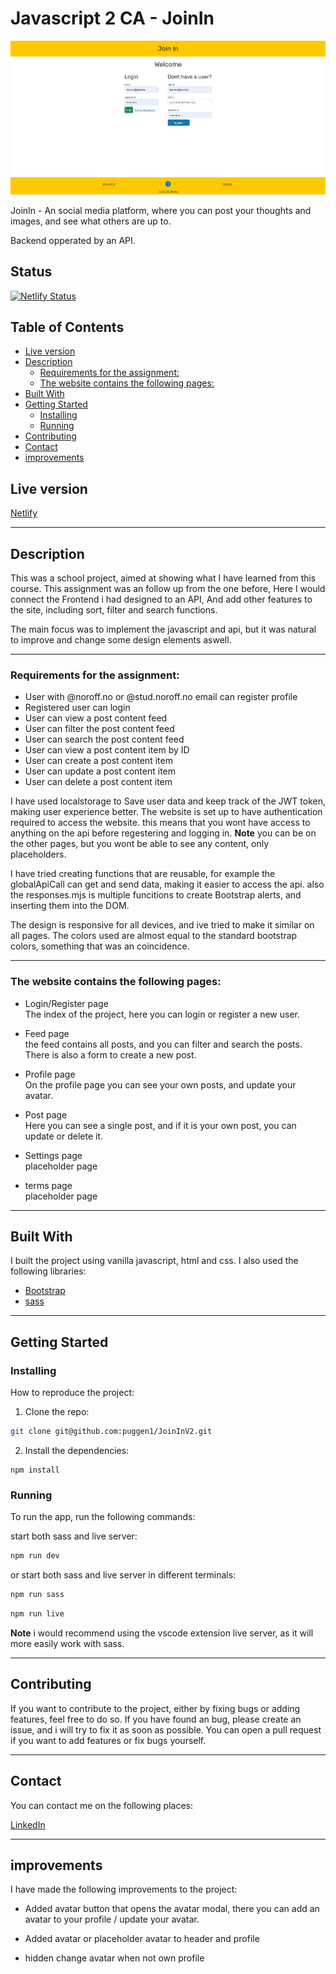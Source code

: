 # Javascript 2 CA - JoinIn

![The frontpage og joinIn](./assets/frontpage.PNG)

JoinIn - An social media platform, where you can post your thoughts and images, and see what others are up to.

Backend opperated by an API.

## Status

[![Netlify Status](https://api.netlify.com/api/v1/badges/1b74f3d1-91e4-4af5-b0b1-a8e33614781f/deploy-status)](https://app.netlify.com/sites/joininv2-feed/deploys)

## Table of Contents

- [Live version](#live-version)
- [Description](#description)
  - [Requirements for the assignment:](#here-are-the-requirements-for-the-assignment)
  - [The website contains the following pages:](#the-website-contains-the-following-pages)
- [Built With](#built-with)
- [Getting Started](#getting-started)
  - [Installing](#installing)
  - [Running](#running)
- [Contributing](#contributing)
- [Contact](#contact)
- [improvements](#improvements)

## Live version

[Netlify](https://joininv2-stablebuild.netlify.app/)

---

## Description

This was a school project, aimed at showing what I have learned from this course. This assignment was an follow up from the one before, Here I would connect the Frontend i had designed to an API, And add other features to the site, including sort, filter and search functions.

The main focus was to implement the javascript and api, but it was natural to improve and change some design elements aswell.

---

### Requirements for the assignment:

- User with @noroff.no or @stud.noroff.no email can register profile
- Registered user can login
- User can view a post content feed
- User can filter the post content feed
- User can search the post content feed
- User can view a post content item by ID
- User can create a post content item
- User can update a post content item
- User can delete a post content item

I have used localstorage to Save user data and keep track of the JWT token, making user experience better.
The website is set up to have authentication required to access the website. this means that you wont have access to anything on the api before regestering and logging in.
**Note** you can be on the other pages, but you wont be able to see any content, only placeholders.

I have tried creating functions that are reusable, for example the globalApiCall can get and send data, making it easier to access the api.
also the responses.mjs is multiple funcitions to create Bootstrap alerts, and inserting them into the DOM.

The design is responsive for all devices, and ive tried to make it similar on all pages.
The colors used are almost equal to the standard bootstrap colors, something that was an coincidence.

---

### The website contains the following pages:

- Login/Register page
  <br>
  The index of the project, here you can login or register a new user.

- Feed page
  <br>
  the feed contains all posts, and you can filter and search the posts. There is also a form to create a new post.

- Profile page
  <br>
  On the profile page you can see your own posts, and update your avatar.

- Post page
  <br>
  Here you can see a single post, and if it is your own post, you can update or delete it.

- Settings page
  <br>
  placeholder page

- terms page
  <br>
  placeholder page

---

## Built With

I built the project using vanilla javascript, html and css. I also used the following libraries:

- [Bootstrap](https://getbootstrap.com)
- [sass](https://sass-lang.com/)

---

## Getting Started

### Installing

How to reproduce the project:

1. Clone the repo:

```bash
git clone git@github.com:puggen1/JoinInV2.git
```

2. Install the dependencies:

```
npm install
```

### Running

To run the app, run the following commands:

start both sass and live server:

```bash
npm run dev
```

or start both sass and live server in different terminals:

```bash
npm run sass
```

```bash
npm run live
```

**Note** i would recommend using the vscode extension live server, as it will more easily work with sass.

---

## Contributing

If you want to contribute to the project, either by fixing bugs or adding features, feel free to do so.
If you have found an bug, please create an issue, and i will try to fix it as soon as possible.
You can open a pull request if you want to add features or fix bugs yourself.

---

## Contact

You can contact me on the following places:

[LinkedIn](https://www.linkedin.com/in/bendik-kvam/)

---

## improvements

I have made the following improvements to the project:

- Added avatar button that opens the avatar modal, there you can add an avatar to your profile / update your avatar.

- Added avatar or placeholder avatar to header and profile

- hidden change avatar when not own profile